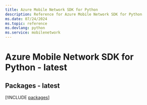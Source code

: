 ```yaml
---
title: Azure Mobile Network SDK for Python
description: Reference for Azure Mobile Network SDK for Python
ms.date: 07/24/2024
ms.topic: reference
ms.devlang: python
ms.service: mobilenetwork
---
```

# Azure Mobile Network SDK for Python - latest
## Packages - latest
[!INCLUDE [packages](mobile-network-index.md)]